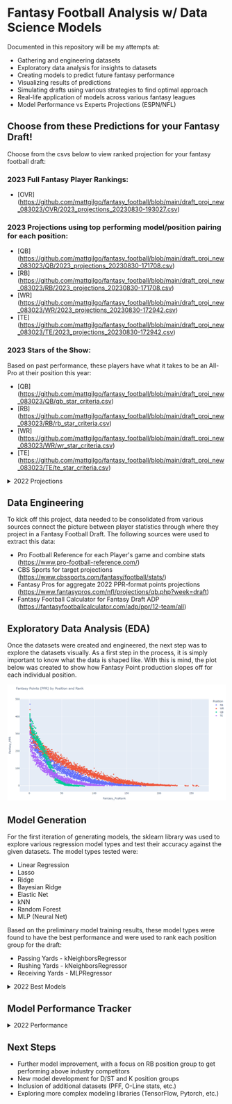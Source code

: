# Fantasy Football Analysis w/ Data Science Models
Documented in this repository will be my attempts at:
* Gathering and engineering datasets 
* Exploratory data analysis for insights to datasets
* Creating models to predict future fantasy performance 
* Visualizing results of predictions
* Simulating drafts using various strategies to find optimal approach
* Real-life application of models across various fantasy leagues
* Model Performance vs Experts Projections (ESPN/NFL)

## Choose from these Predictions for your Fantasy Draft!
Choose from the csvs below to view ranked projection for your fantasy football draft:
### 2023 Full Fantasy Player Rankings:
- [OVR] (https://github.com/mattgilgo/fantasy_football/blob/main/draft_proj_new_083023/OVR/2023_projections_20230830-193027.csv)

### 2023 Projections using top performing model/position pairing for each position:
- [QB] (https://github.com/mattgilgo/fantasy_football/blob/main/draft_proj_new_083023/QB/2023_projections_20230830-171708.csv)
- [RB] (https://github.com/mattgilgo/fantasy_football/blob/main/draft_proj_new_083023/RB/2023_projections_20230830-171708.csv)
- [WR] (https://github.com/mattgilgo/fantasy_football/blob/main/draft_proj_new_083023/WR/2023_projections_20230830-172942.csv)
- [TE] (https://github.com/mattgilgo/fantasy_football/blob/main/draft_proj_new_083023/TE/2023_projections_20230830-172942.csv)

### 2023 Stars of the Show:
Based on past performance, these players have what it takes to be an All-Pro at their position this year:
- [QB] (https://github.com/mattgilgo/fantasy_football/blob/main/draft_proj_new_083023/QB/qb_star_criteria.csv)
- [RB] (https://github.com/mattgilgo/fantasy_football/blob/main/draft_proj_new_083023/RB/rb_star_criteria.csv)
- [WR] (https://github.com/mattgilgo/fantasy_football/blob/main/draft_proj_new_083023/WR/wr_star_criteria.csv)
- [TE] (https://github.com/mattgilgo/fantasy_football/blob/main/draft_proj_new_083023/TE/te_star_criteria.csv)

<details>
  <summary>2022 Projections</summary>
    
### Projections using top performing model/position pairing for each position:
- [QB] (https://github.com/mattgilgo/fantasy_football/blob/main/projections/QB/BayesianRidge2022_projections_20220830-142824.csv)
- [RB] (https://github.com/mattgilgo/fantasy_football/blob/main/projections/RB/RandomForestRegressor2022_projections_20220830-142827.csv)
- [WR] (https://github.com/mattgilgo/fantasy_football/blob/main/projections/WR/BayesianRidge2022_projections_20220830-142827.csv)
- [TE] (https://github.com/mattgilgo/fantasy_football/blob/main/projections/TE/LinearRegression2022_projections_20220830-142828.csv)

### Projections using aggregate of all 8 ML models for each position:
- [QB] (https://github.com/mattgilgo/fantasy_football/blob/main/draft_proj_083022/QB/qb_combined_projs.csv)
- [RB] (https://github.com/mattgilgo/fantasy_football/blob/main/draft_proj_083022/RB/rb_combined_projs.csv)
- [WR] (https://github.com/mattgilgo/fantasy_football/blob/main/draft_proj_083022/WR/wr_combined_projs.csv)
- [TE] (https://github.com/mattgilgo/fantasy_football/blob/main/draft_proj_083022/TE/te_combined_projs.csv)
</details>



## Data Engineering
To kick off this project, data needed to be consolidated from various sources connect the picture between player statistics through where they project in a Fantasy Football Draft.
The following sources were used to extract this data:
* Pro Football Reference for each Player's game and combine stats (https://www.pro-football-reference.com/)
* CBS Sports for target projections (https://www.cbssports.com/fantasy/football/stats/)
* Fantasy Pros for aggregate 2022 PPR-format points projections (https://www.fantasypros.com/nfl/projections/qb.php?week=draft)
* Fantasy Football Calculator for Fantasy Draft ADP (https://fantasyfootballcalculator.com/adp/ppr/12-team/all)

## Exploratory Data Analysis (EDA)
Once the datasets were created and engineered, the next step was to explore the datasets visually. As a first step in the process, it is simply important to know what the data is shaped like. With this is mind, the plot below was created to show how Fantasy Point production slopes off for each individual position.

![alt text](https://github.com/mattgilgo/fantasy_football/blob/main/plots/points_by_position.PNG?raw=true)

## Model Generation
For the first iteration of generating models, the sklearn library was used to explore various regression model types and test their accuracy against the given datasets. 
The model types tested were:
- Linear Regression
- Lasso
- Ridge
- Bayesian Ridge
- Elastic Net
- kNN
- Random Forest
- MLP (Neural Net)

Based on the preliminary model training results, these model types were found to have the best performance and were used to rank each position group for the draft:
- Passing Yards - kNeighborsRegressor
- Rushing Yards - kNeighborsRegressor
- Receiving Yards - MLPRegressor

<details>
  <summary>2022 Best Models</summary>

- QB: Bayesian Ridge
- RB: Random Forest
- WR: Bayesian Ridge
- TE: Linear Regression
</details>


## Model Performance Tracker

<details>
  <summary>2022 Performance</summary>

### Team Results
2022 Performance for teams drafted using these models:

| League          | #Teams/League | Scoring Style | Draft Position | Total Points  | League Finish |
| --------------- | ------------- | ------------- | -------------- | ------------- | ------------- |
| All-star Amigos | 12            | PPR           | 11th           | 1685          | 3rd           |
| Carolina H2H    | 10            | PPR           | 6th            | 1646          | 6th           |
| Seattle H2H     | 10            | PPR           | 7th            | 1664          | 2nd           |
| Biloxis Best Fm | 10            | PPR           | 7th            | 1781          | 1st           |
| Couples De Lead | 10            | PPR           | 6th            | 1725          | 1st           |

### Average Position Finishes by Draftees
Average Position Rank by Drafted Starting Players (number of top players averaged for position in parenthesis):

| League          | QB (1) | RB (2) | WR (3) | TE (1) |
| --------------- | -----  | ------ | ------ | ------ |
| All-star Amigos | 11     | 12     | 6      | 3      |
| Carolina H2H    | 13     | 18     | 8      | 1      |
| Seattle H2H     | 13     | 9      | 8      | 7      |
| Biloxis Best Fm | 12     | 23     | 5      | 1      |
| Couples De Lead | 12     | 8      | 8      | 12     |

### Model Loss Stats
Mean Absolute Error of Model's Projected Points vs Actual Points:
***(Bolded/Italicized Scores Reflect Performance higher than industry experts)***

| Position   | Experts | Gilgo      |
| ---------- | ------- | ---------- |
| ***QB***   | 78.7    | ***76.9*** |
| RB         | 51.3    | 58.9       |
| ***WR***   | 59.5    | ***47.3*** |
| ***TE***   | 46.8    | ***35.5*** |
</details>

## Next Steps
* Further model improvement, with a focus on RB position group to get performing above industry competitors
* New model development for D/ST and K position groups
* Inclusion of additional datasets (PFF, O-Line stats, etc.)
* Exploring more complex modeling libraries (TensorFlow, Pytorch, etc.)




